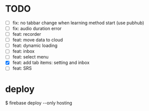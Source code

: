 # TODO

* [ ] fix: no tabbar change when learning method start (use pubhub)
* [ ] fix: audio duration error
* [ ] feat: recorder
* [ ] feat: move data to cloud
* [ ] feat: dynamic loading
* [ ] feat: inbox
* [ ] feat: select menu
* [X] feat: add tab items: setting  and inbox
* [ ] feat: SRS

# deploy

$ firebase deploy --only hosting
